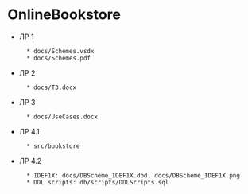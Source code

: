 # OnlineBookstore

* ЛР 1

        * docs/Schemes.vsdx
        * docs/Schemes.pdf
* ЛР 2 

        * docs/ТЗ.docx
* ЛР 3 

        * docs/UseCases.docx
* ЛР 4.1 

        * src/bookstore
* ЛР 4.2 

        * IDEF1X: docs/DBScheme_IDEF1X.dbd, docs/DBScheme_IDEF1X.png
        * DDL scripts: db/scripts/DDLScripts.sql
